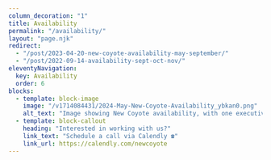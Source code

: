 ```yaml
---
column_decoration: "1"
title: Availability
permalink: "/availability/"
layout: "page.njk"
redirect:
  - "/post/2023-04-20-new-coyote-availability-may-september/"
  - "/post/2022-09-14-availability-sept-oct-nov/"
eleventyNavigation:
  key: Availability
  order: 6
blocks:
  - template: block-image
    image: "/v1714084431/2024-May-New-Coyote-Availability_ybkan0.png"
    alt_text: "Image showing New Coyote availability, with one executive training spot open, speaking open in May, and speaking and training open in June and July."
  - template: block-callout
    heading: "Interested in working with us?"
    link_text: "Schedule a call via Calendly ☎️"
    link_url: https://calendly.com/newcoyote
---
```

